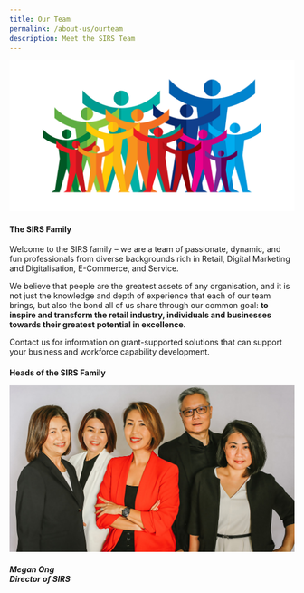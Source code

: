 ```yaml
---
title: Our Team
permalink: /about-us/ourteam
description: Meet the SIRS Team
---
```

![Image of vector people](/images/images-2021/Our%20Team/OurTeam_Header.png)

<h4> The SIRS Family </h4>

Welcome to the SIRS family – we are a team of passionate, dynamic, and fun professionals from diverse backgrounds rich in Retail, Digital Marketing and Digitalisation,  E-Commerce, and Service. 

We believe that people are the greatest assets of any organisation, and it is not just the knowledge and depth of experience that each of our team brings, but also the bond all of us share through our common goal: **to inspire and transform the retail industry, individuals and businesses towards their greatest potential in excellence.**

Contact us for information on grant-supported solutions that can support your business and workforce capability development.

<h4> Heads of the SIRS Family

![Photo of SIRS HODs](/images/images-2021/Our%20Team/HOD_SIRS_All.jpg)
	
<h5> Megan Ong<br>Director of SIRS
